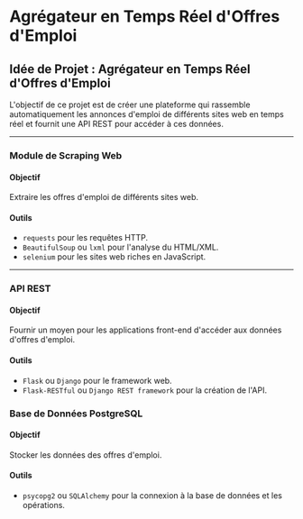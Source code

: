# Agrégateur en Temps Réel d'Offres d'Emploi

## Idée de Projet : Agrégateur en Temps Réel d'Offres d'Emploi

L'objectif de ce projet est de créer une plateforme qui rassemble automatiquement les annonces d'emploi de différents sites web en temps réel et fournit une API REST pour accéder à ces données.

---
### Module de Scraping Web

#### Objectif

Extraire les offres d'emploi de différents sites web.

#### Outils

- `requests` pour les requêtes HTTP.
- `BeautifulSoup` ou `lxml` pour l'analyse du HTML/XML.
- `selenium` pour les sites web riches en JavaScript.
---
### API REST

#### Objectif

Fournir un moyen pour les applications front-end d'accéder aux données d'offres d'emploi.

#### Outils

- `Flask` ou `Django` pour le framework web.
- `Flask-RESTful` ou `Django REST framework` pour la création de l'API.

### Base de Données PostgreSQL

#### Objectif

Stocker les données des offres d'emploi.

#### Outils

- `psycopg2` ou `SQLAlchemy` pour la connexion à la base de données et les opérations.
